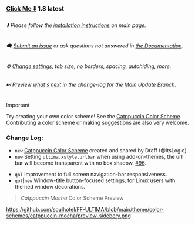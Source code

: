 ### [Click Me ⬇️](https://github.com/soulhotel/FF-ULTIMA/releases/download/1.8/ffultima1.8.zip) 1.8 latest

###### ⬇️ Please follow the [installation instructions](https://github.com/soulhotel/FF-ULTIMA#installation) on main page.

###### 🗨️ [Submit an issue](https://github.com/soulhotel/FF-ULTIMA/issues/new/choose) or ask questions not answered in [the Documentation](https://github.com/soulhotel/FF-ULTIMA/tree/main/doc).

###### ⚙️ [Change settings](https://github.com/soulhotel/FF-ULTIMA/blob/main/doc/Modification.md), tab size, no borders, spacing, autohiding, more.

###### ⏭️ Preview [*what's next*](https://github.com/soulhotel/FF-ULTIMA/blob/main.update.branch/doc/change-log.md) in the change-log for the Main Update Branch.

> [!IMPORTANT]
> Try creating your own color scheme! See the [Catppuccin Color Scheme](https://github.com/soulhotel/FF-ULTIMA/tree/main/theme/color-schemes/catppuccin). Contributing a color scheme or making suggestions are also very welcome.

### Change Log:
- `new` [Catppuccin Color Scheme](https://github.com/soulhotel/FF-ULTIMA/tree/main/theme/color-schemes/catppuccin-mocha) created and shared by Draff (@ItsLogic). 
- `new` Setting `ultima.xstyle.urlbar` when using add-on-themes, the url bar will become transparent with no box shadow. [#96](https://github.com/soulhotel/FF-ULTIMA/issues/96).
<!--- `todo` Setting to keep default tabs-on-top layout (not a priority).-->
<!--- `todo` https://github.com/soulhotel/FF-ULTIMA/issues/69-->
- `qol` Improvement to full screen navigation-bar responsiveness.
- `qol`|`new` Window-title button-focused settings, for Linux users with themed window decorations.

> *Catppuccin Mocha* Color Scheme Preview

https://github.com/soulhotel/FF-ULTIMA/blob/main/theme/color-schemes/catppuccin-mocha/preview-sidebery.png


